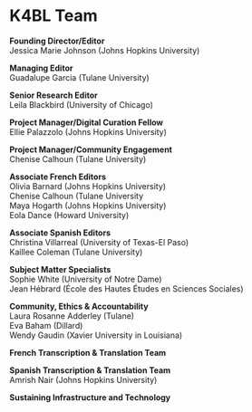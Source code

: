 # K4BL Team

**Founding Director/Editor**  
Jessica Marie Johnson (Johns Hopkins University)  

**Managing Editor**  
Guadalupe Garcia (Tulane University)  

**Senior Research Editor**  
Leila Blackbird (University of Chicago)  

**Project Manager/Digital Curation Fellow**  
Ellie Palazzolo (Johns Hopkins University)  

**Project Manager/Community Engagement**  
Chenise Calhoun (Tulane University)  
  
**Associate French Editors**  
Olivia Barnard (Johns Hopkins University)  
Chenise Calhoun (Tulane University  
Maya Hogarth (Johns Hopkins University)  
Eola Dance (Howard University)  

**Associate Spanish Editors**  
Christina Villarreal (University of Texas-El Paso)  
Kaillee Coleman (Tulane University)  

**Subject Matter Specialists**  
Sophie White (University of Notre Dame)  
Jean Hébrard (École des Hautes Études en Sciences Sociales)  

**Community, Ethics & Accountability**  
Laura Rosanne Adderley (Tulane)  
Eva Baham (Dillard)  
Wendy Gaudin (Xavier University in Louisiana)  

**French Transcription & Translation Team**  

**Spanish Transcription & Translation Team**  
Amrish Nair (Johns Hopkins University)  

**Sustaining Infrastructure and Technology**  

